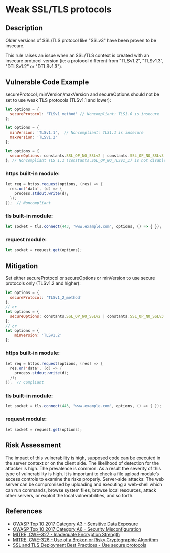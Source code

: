 # Weak SSL/TLS protocols 

## Description
Older versions of SSL/TLS protocol like "SSLv3" have been proven to be insecure.

This rule raises an issue when an SSL/TLS context is created with an insecure protocol version (ie: a protocol different from "TLSv1.2", "TLSv1.3", "DTLSv1.2" or "DTLSv1.3"). 

## Vulnerable Code Example
secureProtocol, minVersion/maxVersion and secureOptions should not be set to use weak TLS protocols (TLSv1.1 and lower):


```javascript
let options = {
  secureProtocol: 'TLSv1_method' // Noncompliant: TLS1.0 is insecure
};

let options = {
  minVersion: 'TLSv1.1',  // Noncompliant: TLS1.1 is insecure
  maxVersion: 'TLSv1.2'
};

let options = {
  secureOptions: constants.SSL_OP_NO_SSLv2 | constants.SSL_OP_NO_SSLv3 | constants.SSL_OP_NO_TLSv1
}; // Noncompliant TLS 1.1 (constants.SSL_OP_NO_TLSv1_1) is not disabled
```
### https built-in module:
```java
let req = https.request(options, (res) => {
  res.on('data', (d) => {
    process.stdout.write(d);
  });
});  // Noncompliant
```
### tls built-in module:
```javascript
let socket = tls.connect(443, "www.example.com", options, () => { });  // Noncompliant
```
### request module:

```javascript
let socket = request.get(options);
```


## Mitigation
Set either secureProtocol or secureOptions or minVersion to use secure protocols only (TLSv1.2 and higher):


```javascript
let options = {
  secureProtocol: 'TLSv1_2_method'
};
// or
let options = {
  secureOptions: constants.SSL_OP_NO_SSLv2 | constants.SSL_OP_NO_SSLv3 | constants.SSL_OP_NO_TLSv1 | constants.SSL_OP_NO_TLSv1_1
};
// or
let options = {
    minVersion: 'TLSv1.2'
};
```
### https built-in module:


```java
let req = https.request(options, (res) => {
  res.on('data', (d) => {
    process.stdout.write(d);
  });
});  // Compliant
```
### tls built-in module:

```java
let socket = tls.connect(443, "www.example.com", options, () => { });
```
### request module:

```java
let socket = request.get(options);
```

## Risk Assessment
The impact of this vulnerability is high, supposed code can be executed in the server context or on the client side. The likelihood of detection for the attacker is high. The prevalence is common. As a result the severity of this type of vulnerability is high.
It is important to check a file upload module’s access controls to examine the risks properly.
Server-side attacks: The web server can be compromised by uploading and executing a web-shell which can run commands, browse system files, browse local resources, attack other servers, or exploit the local vulnerabilities, and so forth.


## References
* [OWASP Top 10 2017 Category A3 - Sensitive Data Exposure]
* [OWASP Top 10 2017 Category A6 - Security Misconfiguration]
* [MITRE, CWE-327 - Inadequate Encryption Strength]
* [MITRE, CWE-326 - Use of a Broken or Risky Cryptographic Algorithm]
* [SSL and TLS Deployment Best Practices - Use secure protocols]

[OWASP Top 10 2017 Category A3 - Sensitive Data Exposure]:https://owasp.org/www-project-top-ten/2017/A3_2017-Sensitive_Data_Exposure.html
[OWASP Top 10 2017 Category A6 - Security Misconfiguration]:https://owasp.org/www-project-top-ten/2017/A6_2017-Security_Misconfiguration.html
[MITRE, CWE-327 - Inadequate Encryption Strength]:https://cwe.mitre.org/data/definitions/326.html
[SSL and TLS Deployment Best Practices - Use secure protocols]:https://github.com/ssllabs/research/wiki/SSL-and-TLS-Deployment-Best-Practices#22-use-secure-protocols
[MITRE, CWE-326 - Use of a Broken or Risky Cryptographic Algorithm]:https://cwe.mitre.org/data/definitions/327.html
